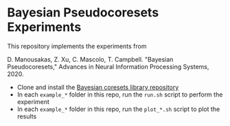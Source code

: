 # Bayesian Pseudocoresets Experiments

This repository implements the experiments from

D. Manousakas, Z. Xu, C. Mascolo, T. Campbell. "Bayesian Pseudocoresets," Advances in Neural Information Processing Systems, 2020.

- Clone and install the [Bayesian coresets library repository](https://www.github.com/trevorcampbell/bayesian-coresets)
- In each `example_*` folder in this repo, run the `run.sh` script to perform the experiment
- In each `example_*` folder in this repo, run the `plot_*.sh` script to plot the results
